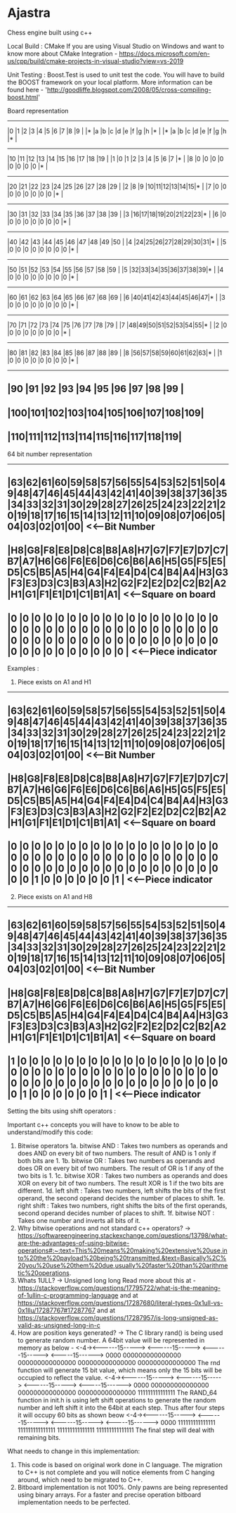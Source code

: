 # Ajastra
Chess engine built using c++


Local Build :
CMake
If you are using Visual Studio on Windows and want to know more about CMake Integration - https://docs.microsoft.com/en-us/cpp/build/cmake-projects-in-visual-studio?view=vs-2019

Unit Testing :
Boost.Test is used to unit test the code. You will have to build the BOOST framework on your local platform. More information can be found here - 'http://goodliffe.blogspot.com/2008/05/cross-compiling-boost.html'


Board representation



________________________________________       _______________________________         ______________________________
|0  |1  |2  |3  |4  |5  |6  |7  |8  |9  |      |* |a |b |c |d |e |f |g |h |* |         |* |a |b |c |d |e |f |g |h |* |
-----------------------------------------      -------------------------------         -------------------------------
|10 |11 |12 |13 |14 |15 |16 |17 |18 |19 |      |1 |0 |1 |2 |3 |4 |5 |6 |7 |* |         |8 |0 |0 |0 |0 |0 |0 |0 |0 |* |
----------------------------------------      -------------------------------         -------------------------------
|20 |21 |22 |23 |24 |25 |26 |27 |28 |29 |      |2 |8 |9 |10|11|12|13|14|15|* |         |7 |0 |0 |0 |0 |0 |0 |0 |0 |* |
-----------------------------------------      -------------------------------         -------------------------------
|30 |31 |32 |33 |34 |35 |36 |37 |38 |39 |      |3 |16|17|18|19|20|21|22|23|* |         |6 |0 |0 |0 |0 |0 |0 |0 |0 |* |
-----------------------------------------      -------------------------------         -------------------------------
|40 |42 |43 |44 |45 |46 |47 |48 |49 |50 |      |4 |24|25|26|27|28|29|30|31|* |         |5 |0 |0 |0 |0 |0 |0 |0 |0 |* |
-----------------------------------------      -------------------------------         -------------------------------
|50 |51 |52 |53 |54 |55 |56 |57 |58 |59 |      |5 |32|33|34|35|36|37|38|39|* |         |4 |0 |0 |0 |0 |0 |0 |0 |0 |* |
-----------------------------------------      -------------------------------         -------------------------------
|60 |61 |62 |63 |64 |65 |66 |67 |68 |69 |      |6 |40|41|42|43|44|45|46|47|* |         |3 |0 |0 |0 |0 |0 |0 |0 |0 |* |
-----------------------------------------      -------------------------------         -------------------------------
|70 |71 |72 |73 |74 |75 |76 |77 |78 |79 |      |7 |48|49|50|51|52|53|54|55|* |         |2 |0 |0 |0 |0 |0 |0 |0 |0 |* |
-----------------------------------------      -------------------------------         -------------------------------
|80 |81 |82 |83 |84 |85 |86 |87 |88 |89 |      |8 |56|57|58|59|60|61|62|63|* |         |1 |0 |0 |0 |0 |0 |0 |0 |0 |* |
-----------------------------------------      -------------------------------         -------------------------------
|90 |91 |92 |93 |94 |95 |96 |97 |98 |99 |                                                                             
-----------------------------------------                                                                             
|100|101|102|103|104|105|106|107|108|109|                                                                             
-----------------------------------------                                                                             
|110|111|112|113|114|115|116|117|118|119|
-----------------------------------------













64 bit number representation



-------------------------------------------------------------------------------------------------------------------------------------------------------------------------------------------------
|63|62|61|60|59|58|57|56|55|54|53|52|51|50|49|48|47|46|45|44|43|42|41|40|39|38|37|36|35|34|33|32|31|30|29|28|27|26|25|24|23|22|21|20|19|18|17|16|15|14|13|12|11|10|09|08|07|06|05|04|03|02|01|00|           <<--Bit Number
-------------------------------------------------------------------------------------------------------------------------------------------------------------------------------------------------
|H8|G8|F8|E8|D8|C8|B8|A8|H7|G7|F7|E7|D7|C7|B7|A7|H6|G6|F6|E6|D6|C6|B6|A6|H5|G5|F5|E5|D5|C5|B5|A5|H4|G4|F4|E4|D4|C4|B4|A4|H3|G3|F3|E3|D3|C3|B3|A3|H2|G2|F2|E2|D2|C2|B2|A2|H1|G1|F1|E1|D1|C1|B1|A1|           <<--Square on board
-------------------------------------------------------------------------------------------------------------------------------------------------------------------------------------------------
|0 |0 |0 |0 |0 |0 |0 |0 |0 |0 |0 |0 |0 |0 |0 |0 |0 |0 |0 |0 |0 |0 |0 |0 |0 |0 |0 |0 |0 |0 |0 |0 |0 |0 |0 |0 |0 |0 |0 |0 |0 |0 |0 |0 |0 |0 |0 |0 |0 |0 |0 |0 |0 |0 |0 |0 |0 |0 |0 |0 |0 |0 |0 |0 |           <<--Piece indicator
-------------------------------------------------------------------------------------------------------------------------------------------------------------------------------------------------

Examples :
1. Piece exists on A1 and H1
-------------------------------------------------------------------------------------------------------------------------------------------------------------------------------------------------
|63|62|61|60|59|58|57|56|55|54|53|52|51|50|49|48|47|46|45|44|43|42|41|40|39|38|37|36|35|34|33|32|31|30|29|28|27|26|25|24|23|22|21|20|19|18|17|16|15|14|13|12|11|10|09|08|07|06|05|04|03|02|01|00|           <<--Bit Number
-------------------------------------------------------------------------------------------------------------------------------------------------------------------------------------------------
|H8|G8|F8|E8|D8|C8|B8|A8|H7|G7|F7|E7|D7|C7|B7|A7|H6|G6|F6|E6|D6|C6|B6|A6|H5|G5|F5|E5|D5|C5|B5|A5|H4|G4|F4|E4|D4|C4|B4|A4|H3|G3|F3|E3|D3|C3|B3|A3|H2|G2|F2|E2|D2|C2|B2|A2|H1|G1|F1|E1|D1|C1|B1|A1|           <<--Square on board
-------------------------------------------------------------------------------------------------------------------------------------------------------------------------------------------------
|0 |0 |0 |0 |0 |0 |0 |0 |0 |0 |0 |0 |0 |0 |0 |0 |0 |0 |0 |0 |0 |0 |0 |0 |0 |0 |0 |0 |0 |0 |0 |0 |0 |0 |0 |0 |0 |0 |0 |0 |0 |0 |0 |0 |0 |0 |0 |0 |0 |0 |0 |0 |0 |0 |0 |0 |1 |0 |0 |0 |0 |0 |0 |1 |           <<--Piece indicator
-------------------------------------------------------------------------------------------------------------------------------------------------------------------------------------------------

2. Piece exists on A1 and H8
-------------------------------------------------------------------------------------------------------------------------------------------------------------------------------------------------
|63|62|61|60|59|58|57|56|55|54|53|52|51|50|49|48|47|46|45|44|43|42|41|40|39|38|37|36|35|34|33|32|31|30|29|28|27|26|25|24|23|22|21|20|19|18|17|16|15|14|13|12|11|10|09|08|07|06|05|04|03|02|01|00|           <<--Bit Number
-------------------------------------------------------------------------------------------------------------------------------------------------------------------------------------------------
|H8|G8|F8|E8|D8|C8|B8|A8|H7|G7|F7|E7|D7|C7|B7|A7|H6|G6|F6|E6|D6|C6|B6|A6|H5|G5|F5|E5|D5|C5|B5|A5|H4|G4|F4|E4|D4|C4|B4|A4|H3|G3|F3|E3|D3|C3|B3|A3|H2|G2|F2|E2|D2|C2|B2|A2|H1|G1|F1|E1|D1|C1|B1|A1|           <<--Square on board
-------------------------------------------------------------------------------------------------------------------------------------------------------------------------------------------------
|1 |0 |0 |0 |0 |0 |0 |0 |0 |0 |0 |0 |0 |0 |0 |0 |0 |0 |0 |0 |0 |0 |0 |0 |0 |0 |0 |0 |0 |0 |0 |0 |0 |0 |0 |0 |0 |0 |0 |0 |0 |0 |0 |0 |0 |0 |0 |0 |0 |0 |0 |0 |0 |0 |0 |0 |1 |0 |0 |0 |0 |0 |0 |1 |           <<--Piece indicator
-------------------------------------------------------------------------------------------------------------------------------------------------------------------------------------------------


Setting the bits using shift operators : 










Important c++ concepts you will have to know to be able to understand/modify this code:
1. Bitwise operators
	1a. bitwise AND : Takes two numbers as operands and does AND on every bit of two numbers. The result of AND is 1 only if both bits are 1.
	1b. bitwise OR : Takes two numbers as operands and does OR on every bit of two numbers. The result of OR is 1 if any of the two bits is 1.
	1c. bitwise XOR : Takes two numbers as operands and does XOR on every bit of two numbers. The result XOR is 1 if the two bits are different.
	1d. left shift : Takes two numbers, left shifts the bits of the first operand, the second operand decides the number of places to shift.
	1e. right shift : Takes two numbers, right shifts the bits of the first operands, second operand decides number of places to shift.
	1f. bitwise NOT : Takes one number and inverts all bits of it.
2. Why bitwise operations and not standard c++ operators?
-> https://softwareengineering.stackexchange.com/questions/13798/what-are-the-advantages-of-using-bitwise-operations#:~:text=This%20means%20making%20extensive%20use,into%20the%20payload%20being%20transmitted.&text=Basically%2C%20you%20use%20them%20due,usually%20faster%20than%20arithmetic%20operations.
3. Whats 1ULL?
-> Unsigned long long
Read more about this at - https://stackoverflow.com/questions/17795722/what-is-the-meaning-of-1ullin-c-programming-language
and at https://stackoverflow.com/questions/17287680/literal-types-0x1ull-vs-0x1llu/17287767#17287767
and at https://stackoverflow.com/questions/17287957/is-long-unsigned-as-valid-as-unsigned-long-in-c
4. How are position keys generated?
-> The C library rand() is being used to generate random number.
A 64bit value will be represented in memory as below -
<-4-><------15-----> <------15-----> <------15-----> <-----15------>
0000 000000000000000 000000000000000 000000000000000 000000000000000
The rnd function will generate 15 bit value, which means only the 15 bits will be occupied to reflect the value.
<-4-><------15-----> <------15-----> <------15-----> <-----15------>
0000 000000000000000 000000000000000 000000000000000 111111111111111
The RAND_64 function in init.h is using left shift operations to generate the random number and
left shift it into the 64bit at each step. Thus after four steps it will occupy 60 bits as shown beow
<-4-><------15-----> <------15-----> <------15-----> <-----15------>
0000 111111111111111 111111111111111 111111111111111 111111111111111
The final step will deal with remaining bits.


What needs to change in this implementation:
1. This code is based on original work done in C language. The migration to C++ is
not complete and you will notice elements from C hanging around, which need to be
migrated to C++.
2. Bitboard implementation is not 100%. Only pawns are being represented using binary
arrays. For a faster and precise operation bitboard implementation needs to be perfected.


